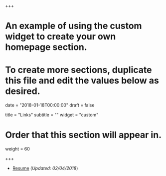 +++
# An example of using the custom widget to create your own homepage section.
# To create more sections, duplicate this file and edit the values below as desired.

date = "2018-01-18T00:00:00"
draft = false

title = "Links"
subtitle = ""
widget = "custom"

# Order that this section will appear in.
weight = 60

+++

- [Resume](pdf/fcastro-resume-02042018.pdf) (_Updated: 02/04/2018_)
